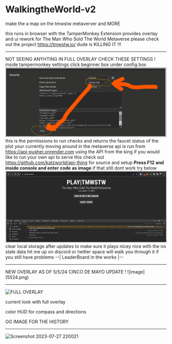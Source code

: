 # WalkingtheWorld-v2
make the a map on the tmwstw metaverver and MORE 

this runs in browser with the TamperMonkey Extension provides overlay and ui rework for
The Man Who Sold The World Metaverse please check out the project https://tmwstw.io/ dude is KILLING IT !!! 

<hr>

NOT SEEING ANYHTING IN FULL OVERLAY CHECK THESE SETTINGS !
inside tampermonkey settings click beginner box under config box  
![Alt text](image-1.png)
this is the permissions to run checks and returns 
the faucet status of the plot your currently 
moving around in the metaverse 
api is run from https://api-pusher.onrender.com using the API from the king
if you would like to run your own api to serve this check out 
https://github.com/katzworld/api-thing for source and setup 
**Press F12 and inside console and enter code as image**
if that still dont work try below 
![Clear Storage](image.png) clear local storage after updates to make sure it plays nicey nice with the no stale data 
hit me up on discord or twitter space will walk you through it if you still have problems 
--| LeaderBoard in the works |--

<hr> NEW OVERLAY AS OF 5/5/24 CINCO DE MAYO UPDATE !
![image](5524.png)


<hr>



![FULL OVERLAY](https://github.com/katzworld/WalkingtheWorld-v2/assets/3157472/3d8ed693-6eb0-445a-8d7e-1f9ad7e53809)

current look with full overlay

color HUD for compass and directions 

OG IMAGE FOR THE HISTORY
<hr>




![Screenshot 2023-07-27 220021](https://github.com/katzworld/WalkingtheWorld-v2/assets/3157472/e3102597-65cc-4c11-b660-169dea49b1fb)

